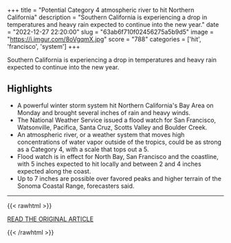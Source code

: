 +++
title = "Potential Category 4 atmospheric river to hit Northern California"
description = "Southern California is experiencing a drop in temperatures and heavy rain expected to continue into the new year."
date = "2022-12-27 22:20:00"
slug = "63ab6f710f02456275a5b9d5"
image = "https://i.imgur.com/8oVgqmX.jpg"
score = "788"
categories = ['hit', 'francisco', 'system']
+++

Southern California is experiencing a drop in temperatures and heavy rain expected to continue into the new year.

## Highlights

- A powerful winter storm system hit Northern California's Bay Area on Monday and brought several inches of rain and heavy winds.
- The National Weather Service issued a flood watch for San Francisco, Watsonville, Pacifica, Santa Cruz, Scotts Valley and Boulder Creek.
- An atmospheric river, or a weather system that moves high concentrations of water vapor outside of the tropics, could be as strong as a Category 4, with a scale that tops out a 5.
- Flood watch is in effect for North Bay, San Francisco and the coastline, with 5 inches expected to hit locally and between 2 and 4 inches expected along the coast.
- Up to 7 inches are possible over favored peaks and higher terrain of the Sonoma Coastal Range, forecasters said.

---

{{< rawhtml >}}
  <p class="article-category">
    <a target="_blank" href="https://www.cbsnews.com/news/northern-california-pacific-northwest-atmospheric-river-today-2022-12-27/">READ THE ORIGINAL ARTICLE</a>
  </p>
{{< /rawhtml >}}

